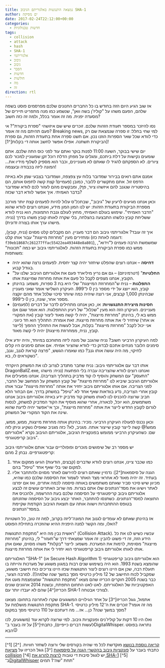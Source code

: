 ```yaml
---
title: נמצאה התנגשות באלגוריתם הגיבוב SHA-1
author: ים מסיקה
date: 2017-02-24T22:12:00+00:00
categories:
  - חדשות טכנולוגיות
tags:
  - collision
  - attack
  - hash
  - SHA-1
  - אלגוריתמי
  - גיבוב
  - גיבוב
  - הסבר
  - חדשות
  - חולשות
  - מה
  - זה
direction: rtl
---
```

אז שוב הגיע היום הזה בחודש בו כל החברים החנונים שלכם מפרסמים פוסט בשפה שלהם, הפעם משהו על "קוליז'ן בשה וואן", שנשמע כמו מנה מתפריט תיירים של מסעדה יפנית. מה זה אומר בכלל, ולמה זה כזה חשוב?

נסו להיזכר במספר תעודת הזהות שלכם. זוכרים שיש שם איזושהי "ספרת ביקורת"? אי פעם תהיתם מה זה אומר? Breaking news, למי שחי בחלל: זו ספרה שנמצאת שם רק כדי לוודא שכל שאר הספרות הוזנו נכון. אם תשנו ספרה אחת בתעודת הזהות, גם ספרת הביקורת תשתנה. אפילו אפשר לחשב אותה די בקלות[^1]]!

יום שישי בבוקר, השעה 11:00 לפנות בוקר ואתם עוד לפני כוס התה שלכם. אתם שומעים נקישות על דלת ביתכם, ומגלים על מפתן הדלת רוכל זקן שמעוניין למכור לכם ציורים. לא הספקתם להגיד לו שאתם לא מעוניינים, וכבר הוא מספיק לשלוף מידיו את... המונה ליזה בכבודה ובעצמה!

אמנם אתם רואים בבירור שמדובר בלוח עץ צפצפה, ושמדובר בצבעי שמן ולא באיזה הדפס זול. אתם מתקשרים ללובר, כמובן (פעמיים! קצת קשה לתפוס אותם, הם בהיסטריה שנגנב להם איזשהו ציור, פף), ומבקשים מהם לעזור לכם לוודא שמדובר בדבר האמיתי. איך אפשר לוודא דבר שכזה?

וכאן אנחנו מגיעים לרעיון של "גיבוב", שבתכל'ס עלול להיות לפעמים קצת יותר מורכב מספרת הביקורת בתעודת הזהות: יש לנו המון המון מידע, ואנחנו רוצים לוודא שהוא "הדבר האמיתי". שימוש בעולם האמיתי, מחוץ לעולם גנבת התמונות, הוא נניח לוודא ששליחת קובץ כלשהו התבצעה בהצלחה, בלי שקרה לאותו קובץ משהו בדרך (נניח: מישהו ערך אותו בצורה זדונית).

איך זה עובד? אלגוריתמי גיבוב הם דבר מעניין. הם מקבלים קלט מסוים (נניח, קובץ), ומחזירים מעין "מחרוזת מייצגת" עבור אותו קלט (דוגמה לאחת כזו: `f39eb18687c261277ffac55422ea493448e8a801`), שמשמשת הרבה פעמים ל"וידוא", ממש כמו ספרת הביקורת בתעודת הזהות. לאלגוריתמי גיבוב יש כמה "תכונות" משותפות:

  * **דחיסה** – אנחנו רוצים שהפלט שיחזור יהיה קצר יחסית. לפעמים נרצה שהוא יהיה בגודל קבוע.
  * "**החלטיות**" (דטרמיניזם) – גם אם נריץ מיליארד פעם את אלגוריתם הגיבוב שלנו על הקובץ, אנחנו מצפים לקבל כל פעם את אותה מחרוזת שמייצגת אותו.
  * **התפלגות** – נניח ש"המחרוזת המייצגת" שלי היא בת 3 ספרות, משמע: בהינתן קובץ, הוא ייוצג על ידי מספר בין 0 ל־999. העיקרון השלישי אומר שאני מעוניין שבהינתן 1,000 קבצים, אני רוצה שיהיה כמה שיותר סיכוי שלכל אחד מהם יוקצה מספר אחר, שונה, בין 0 ל־999.
  * (לפעמים) **חסינות מיצירת התנגשויות**: או, כאן אנחנו מתחילים לדבר על דברים מעניינים. העיקרון הזה הוא מעין "שכלול" של רעיון ההתפלגות. הוא אומר שגם אם ממש בא לי, בהינתן "מחרוזת מייצגת", יהיה לי קשה מאוד ליצור קובץ (את המקורי או אחר) שיחזיר לי את אותה מחרוזת מייצגת. זאת אומרת: התהליך הוא חד כיווני. אני יכול לקבל "מחרוזת מייצגת" בקלות, אבל לעשות את התהליך ההפוך (לייצר קובץ, נניח, ממחרוזת מייצגת) יהיה לי קשה מאוד.

למה העיקרון הרביעי חשוב? נניח שהגנב של מונה ליזה מתוחכם במיוחד, והיה יודע אילו סימנים הלובר מנחים אתכם לבדוק כדי לוודא שהציור אמיתי. אם אותם סימנים היו קלים לחיקוי, מה היה עושה אותו גנב? כמו שאמרו הגשש, "פרצה קוראת לגנב, וגנב, כשקוראים לו, בא".

אותו דבר עם אלגוריתמי גיבוב: נניח שחבר מתנדב לצרוב לנו את המשחק היוקרתי DragonBallZ.exe, ואנחנו רוצים לוודא שהצריבה עברה בלי הפתעות (נניח: מישהו "התעסק" עם המשחק והוסיף לו קוד מדביק בתהליך הצריבה). אנחנו מפעילים את אלגוריתם הגיבוב שיביא לנו "מחרוזת מייצגת" של קובץ המשחק על המחשב של החבר, לפני הצריבה. אם אותו אלגוריתם גיבוב יחזיר את אותה "מחרוזת מייצגת" עבור אותו קובץ אחרי הצריבה, נדע בוודאות שאף אחד לא "טיפל" במשחק בדרך. אם הבחור הלא חביב שרוצה להכניס לנו לאותו משחק קוד מדביק ידע באיזה אלגוריתם גיבוב אנחנו משתמשים, הוא יוכל, לכאורה, אחרי שהוא מוסיף את הקוד המדביק למשחק, לנסות לגרום לקובץ החדש לייצר את אותה "מחרוזת מייצגת", וכך אי־אפשר יהיה לדעת שהוא שינה את הקוד המקורי של המשחק.

וכאן נכנס לפעולה העיקרון הרביעי. נזכיר: בהינתן אותה מחרוזת מייצגת, ממש, ממש, ממש!@ קשה לייצר קובץ שייצור אותה. מגניב, לא? כזה מגניב שאפילו נשקיע וניתן לזה שם: כשהעיקרון הרביעי ממומש בפונקציית הגיבוב, אלגוריתם הגיבוב נקרא "אלגוריתם גיבוב קריפטוגרפי".

יש מספר רב של שימושים מוכרים ופופולריים עבור אותם אלגוריתמי גיבוב קריפטוגרפיים. נבחן 2 מהם:

  1. כמו שכבר ציינו, אנחנו רוצים לוודא שדברים (קבצים, הודעות) הגיעו ממקום אחד למקום שני בלי שאף אחד "טיפל" בהם.
  2. הגנה על סיסמאות[^2]\: נדמיין שאתם רוצים להירשם לאתר מסוים ולהתחבר אליו בעתיד. זה יהיה מאוד לא אחראי מצד האתר לשמור את הסיסמה שלכם כמו שהיא, מכיוון שיש סיכוי סביר שאתם משתמשים באותה סיסמה לכמה אתרים, ואז אם יפרצו לאתר וישיגו את מסד־הנתונים שלו אתם בצרות. מה שרוב האתרים עושים זה לבצע אלגוריתם גיבוב קריפטוגרפי על הסיסמה שלכם בעת ההרשמה, ולהכניס את התוצאה למסד־הנתונים. כשתנסו להתחבר, האתר יבצע גיבוב על הסיסמה שהזנתם בטופס ההתחברות וישווה אותה עם תוצאת הגיבוב הקודמת שקיימת במסד־הנתונים.

אז בהינתן שאתם לא עומדים לגנוב את המונה־ליזה בקרוב, למה זה טוב, כל השטויות האלו, ומה הקשר למנה היפנית ההיא שהוזכרה בתחילת הפוסט?

ראשית נבין מה היא "מתקפת התנגשות" (Collision Attack). עכשיו כשיש לנו את כל הידע הזה, זה די פשוט להבין: זה אומר שמצאתי דרך ש"תעזור" לי, בהינתן "מחרוזת מייצגת" מסוימת, לרמות את המערכת. משמע: לייצר \*בקלות\* משהו מסוים, שאם אתן אותו לאותו אלגוריתם גיבוב קריפטוגרפי הוא יחזיר לי את אותה מחרוזת מייצגת.

האלגוריתם "SHA-1" (או Secure Hash Algorithm 1) הוא אלגוריתם גיבוב קריפטוגרפי שהומצא בשנת 1993. הוא היה בשימוש שנים רבות במגוון משוגע של מערכות והייתה בו תועלת רבה, שכן אם היינו רוצים ליצור התנגשות שכזו היינו צריכים כוח חישובי משוגע, שמקביל לכוח החישוב של 12 מיליון כרטיסי מסך במשך שנה שלמה(!). למרבה הצער, כבר בשנת 2005 חוקרים הכריזו שהם מצאו "מתקפת התנגשות" שמצמצמת מעט את האפקטיביות של האלגוריתם. לאט לאט התחום התפתח, ובשנת 2014 ארגונים שונים הכריזו[^4] שהם לא יעבדו יותר עם SHA-1 לצורכי אבטחה.

אתמול, גוגל הכריזו[^3] על אחד הגילויים המשוגעים שקרו לאחרונה בתחום: מצאנו מתקפת התנגשות מושלמת על SHA-1. מה זה אומר? זוכרים את ה־12 מיליון כרטיסי מסך במשך שנה? כן... אז... מה דעתכם על 110 כרטיסי מסך במקום?

ואלו היו 10 דקות על קוליז'נים ופונקציות גיבוב. למי שרוצה לקרוא עוד (משוגעים, לכו לעשות דברים כייפיים), כתבתי[^5] על זה בעבר ב־DigitalWhisper. נתראה בפוסט הבא<img loading="lazy" alt="😉" src="https://lh3.googleusercontent.com/mMlO3eP8NnVoqIrPRXfDVAlfLd7tkwt-jl-x40ZhQ3MgAKIux6L1Vo_RT7c0syUELAnLoINy2j6HjHgkuPBlV5gtcXPVXvPsMKyaYRNExopb0jba1Q94m0Qyr8ao_rqec0MI95KG" width="16" height="16" /> 

------------

 [^1] [קריאה נוספת בנושא](https://he.wikipedia.org/wiki/%D7%A1%D7%A4%D7%A8%D7%AA_%D7%91%D7%99%D7%A7%D7%95%D7%A8%D7%AA) מוקדשת לכל מי שהיה בקורסים שלי ורוצה לשחזר חוויות.
 [^2] כתבתי בעבר על [פונקציות גיבוב בהקשרי הגנה על סיסמאות](https://www.facebook.com/Yam.Mesicka/posts/10154008891258297)
 [^3] גוגל הכריזו על [מציאת collision](https://security.googleblog.com/2017/02/announcing-first-sha1-collision.html)
 [^4] יש לגוגל סיבות די טובות [לרצות להרוג את SHA-1](https://konklone.com/post/why-google-is-hurrying-the-web-to-kill-sha-1)
 [^5] ב־[DigitalWhisper](https://www.digitalwhisper.co.il/files/Zines/0x42/DigitalWhisper66.pdf) תחת "שה־1 תמים"